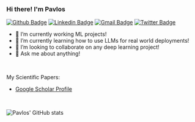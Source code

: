 ### Hi there! I'm Pavlos 


[![Github Badge](https://img.shields.io/badge/-Github-000?style=flat-square&logo=Github&logoColor=white&link=https://github.com/p4vlos)](https://github.com/p4vlos)
[![Linkedin Badge](https://img.shields.io/badge/-LinkedIn-blue?style=flat-square&logo=Linkedin&logoColor=white&link=https://www.linkedin.com/in/pavlosnicolaou/)](https://www.linkedin.com/in/pavlosnicolaou/)
[![Gmail Badge](https://img.shields.io/badge/-Gmail-c14438?style=flat-square&logo=Gmail&logoColor=white&link=mailto:pavnicolaou@hotmail.com)](mailto:pavnicolaou@hotmail.com)
[![Twitter Badge](https://img.shields.io/badge/Twitter--_.svg?style=social&logo=twitter&logo=Twitter&logoColor=white&link=https://twitter.com/pavlosnicolaou)](https://twitter.com/pavlosnicolaou)


- 🔭 I’m currently working ML projects!
- 🌱 I’m currently learning how to use LLMs for real world deployments!
- 👯 I’m looking to collaborate on any deep learning project!
- 💬 Ask me about anything!

&nbsp;

My Scientific Papers:
- [Google Scholar Profile](https://scholar.google.com/citations?user=OieXGCcAAAAJ&hl=en)

&nbsp;

![Pavlos' GitHub stats](https://github-readme-stats.vercel.app/api?username=p4vlos&show_icons=true)
<!--
![Pavlos' GitHub stats](https://github-readme-stats-eight-theta.vercel.app/api/top-langs/?username=p4vlos&layput=compact&langs_count=5)
 
